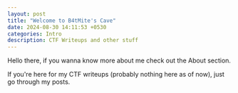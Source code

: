 ```yaml
---
layout: post
title: "Welcome to B4tMite's Cave"
date: 2024-08-30 14:11:53 +0530
categories: Intro
description: CTF Writeups and other stuff
---
```


Hello there, if you wanna know more about me check out the About section.

If you're here for my CTF writeups (probably nothing here as of now), just go through my posts.